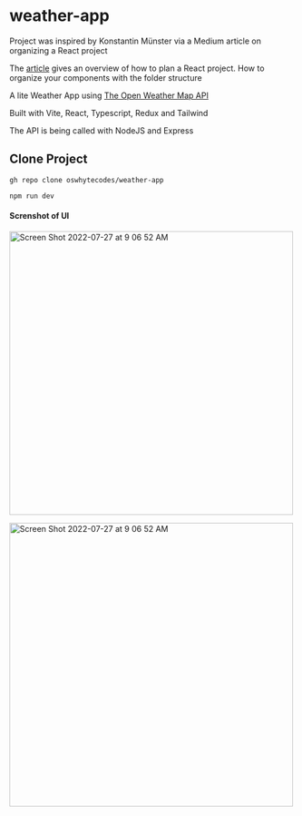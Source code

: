 # weather-app

Project was inspired by Konstantin Münster via a Medium article on organizing a React project

The [article](https://konstantinmuenster.medium.com/how-to-plan-and-organize-a-react-project-by-building-a-weather-app-95175b11bd01) gives an overview
of how to plan a React project. How to organize your components with the folder structure

A lite Weather App using [The Open Weather Map API](https://openweathermap.org/)

Built with Vite, React, Typescript, Redux and Tailwind

The API is being called with NodeJS and Express

## Clone Project

```
gh repo clone oswhytecodes/weather-app

npm run dev
```

#### Screnshot of UI

<img width="500" alt="Screen Shot 2022-07-27 at 9 06 52 AM" 
src="./public/images/homepage.png">

<img width="500" alt="Screen Shot 2022-07-27 at 9 06 52 AM" 
src="./public/images/UI.png">
